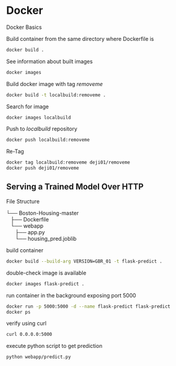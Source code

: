 # Docker
Docker Basics

Build container from the same directory where Dockerfile is
```bash
docker build .
```

See information about built images
```bash
docker images
```

Build docker image with tag $removeme$
```bash
docker build -t localbuild:removeme .
```

Search for image
```bash
docker images localbuild
```

Push to $localbuild$ repository
```bash
docker push localbuild:removeme
```
Re-Tag
```bash
docker tag localbuild:removeme deji01/removeme
docker push deji01/removeme
```
## Serving a Trained Model Over HTTP
File Structure

└── Boston-Housing-master<br>
&nbsp;&nbsp;&nbsp;├── Dockerfile<br>
&nbsp;&nbsp;&nbsp;└── webapp<br>
&nbsp;&nbsp;&nbsp;&nbsp;&nbsp;&nbsp;├── app.py<br>
&nbsp;&nbsp;&nbsp;&nbsp;&nbsp;&nbsp;└── housing_pred.joblib<br>

build container
```bash
docker build --build-arg VERSION=GBR_01 -t flask-predict .
```
double-check image is available
```bash
docker images flask-predict .
```
run container in the background exposing port 5000
```bash
docker run -p 5000:5000 -d --name flask-predict flask-predict
docker ps
```
verify using curl
```bash
curl 0.0.0.0:5000
```
execute python script to get prediction
```bash
python webapp/predict.py
```
